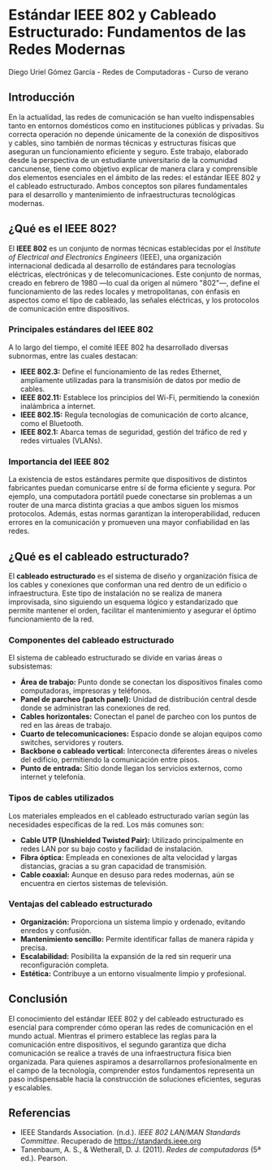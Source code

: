 # Estándar IEEE 802 y Cableado Estructurado: Fundamentos de las Redes Modernas
Diego Uriel Gómez García - Redes de Computadoras - Curso de verano
## Introducción

En la actualidad, las redes de comunicación se han vuelto indispensables tanto en entornos domésticos como en instituciones públicas y privadas. Su correcta operación no depende únicamente de la conexión de dispositivos y cables, sino también de normas técnicas y estructuras físicas que aseguran un funcionamiento eficiente y seguro. Este trabajo, elaborado desde la perspectiva de un estudiante universitario de la comunidad cancunense, tiene como objetivo explicar de manera clara y comprensible dos elementos esenciales en el ámbito de las redes: el estándar IEEE 802 y el cableado estructurado. Ambos conceptos son pilares fundamentales para el desarrollo y mantenimiento de infraestructuras tecnológicas modernas.

## ¿Qué es el IEEE 802?

El **IEEE 802** es un conjunto de normas técnicas establecidas por el *Institute of Electrical and Electronics Engineers* (IEEE), una organización internacional dedicada al desarrollo de estándares para tecnologías eléctricas, electrónicas y de telecomunicaciones. Este conjunto de normas, creado en febrero de 1980 —lo cual da origen al número "802"—, define el funcionamiento de las redes locales y metropolitanas, con énfasis en aspectos como el tipo de cableado, las señales eléctricas, y los protocolos de comunicación entre dispositivos.

### Principales estándares del IEEE 802

A lo largo del tiempo, el comité IEEE 802 ha desarrollado diversas subnormas, entre las cuales destacan:

- **IEEE 802.3:** Define el funcionamiento de las redes Ethernet, ampliamente utilizadas para la transmisión de datos por medio de cables.
- **IEEE 802.11:** Establece los principios del Wi-Fi, permitiendo la conexión inalámbrica a internet.
- **IEEE 802.15:** Regula tecnologías de comunicación de corto alcance, como el Bluetooth.
- **IEEE 802.1:** Abarca temas de seguridad, gestión del tráfico de red y redes virtuales (VLANs).

### Importancia del IEEE 802

La existencia de estos estándares permite que dispositivos de distintos fabricantes puedan comunicarse entre sí de forma eficiente y segura. Por ejemplo, una computadora portátil puede conectarse sin problemas a un router de una marca distinta gracias a que ambos siguen los mismos protocolos. Además, estas normas garantizan la interoperabilidad, reducen errores en la comunicación y promueven una mayor confiabilidad en las redes.

## ¿Qué es el cableado estructurado?

El **cableado estructurado** es el sistema de diseño y organización física de los cables y conexiones que conforman una red dentro de un edificio o infraestructura. Este tipo de instalación no se realiza de manera improvisada, sino siguiendo un esquema lógico y estandarizado que permite mantener el orden, facilitar el mantenimiento y asegurar el óptimo funcionamiento de la red.

### Componentes del cableado estructurado

El sistema de cableado estructurado se divide en varias áreas o subsistemas:

- **Área de trabajo:** Punto donde se conectan los dispositivos finales como computadoras, impresoras y teléfonos.
- **Panel de parcheo (patch panel):** Unidad de distribución central desde donde se administran las conexiones de red.
- **Cables horizontales:** Conectan el panel de parcheo con los puntos de red en las áreas de trabajo.
- **Cuarto de telecomunicaciones:** Espacio donde se alojan equipos como switches, servidores y routers.
- **Backbone o cableado vertical:** Interconecta diferentes áreas o niveles del edificio, permitiendo la comunicación entre pisos.
- **Punto de entrada:** Sitio donde llegan los servicios externos, como internet y telefonía.

### Tipos de cables utilizados

Los materiales empleados en el cableado estructurado varían según las necesidades específicas de la red. Los más comunes son:

- **Cable UTP (Unshielded Twisted Pair):** Utilizado principalmente en redes LAN por su bajo costo y facilidad de instalación.
- **Fibra óptica:** Empleada en conexiones de alta velocidad y largas distancias, gracias a su gran capacidad de transmisión.
- **Cable coaxial:** Aunque en desuso para redes modernas, aún se encuentra en ciertos sistemas de televisión.

### Ventajas del cableado estructurado

- **Organización:** Proporciona un sistema limpio y ordenado, evitando enredos y confusión.
- **Mantenimiento sencillo:** Permite identificar fallas de manera rápida y precisa.
- **Escalabilidad:** Posibilita la expansión de la red sin requerir una reconfiguración completa.
- **Estética:** Contribuye a un entorno visualmente limpio y profesional.

## Conclusión

El conocimiento del estándar IEEE 802 y del cableado estructurado es esencial para comprender cómo operan las redes de comunicación en el mundo actual. Mientras el primero establece las reglas para la comunicación entre dispositivos, el segundo garantiza que dicha comunicación se realice a través de una infraestructura física bien organizada. Para quienes aspiramos a desarrollarnos profesionalmente en el campo de la tecnología, comprender estos fundamentos representa un paso indispensable hacia la construcción de soluciones eficientes, seguras y escalables.

## Referencias

- IEEE Standards Association. (n.d.). *IEEE 802 LAN/MAN Standards Committee*. Recuperado de https://standards.ieee.org
- Tanenbaum, A. S., & Wetherall, D. J. (2011). *Redes de computadoras* (5ª ed.). Pearson.
